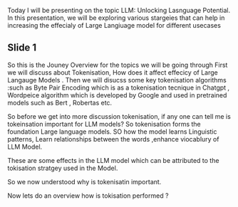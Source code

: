 
Today I will be presenting on the topic LLM: Unlocking Lasnguage Potential.
In this presentation, we will be exploring various stargeies that can help in increasing the effecialy of Large Langiuage model for different usecases
## Slide 1
<p>So this is the Jouney Overview for the topics we will be going through 
First we will discuss about Tokenisation, How does it affect effecicy of Large Langauge Models .
Then we will disucss some key tokenisation algorithms :such as  Byte Pair Encoding which is as a tokenisation tecnique in Chatgpt , Wordpeice algorithm which is developed by Google and 
used in pretrained models such as Bert , Robertas etc.

So before we get into more discussion tokenisation, if any one can tell me is tokeinsation important for LLM models?
So tokenisation forms the foundation Large language models. SO how the model learns Linguistic patterns, Learn relationships between the words ,enhance viocablury of LLM Model.

These are some effects in the LLM model which can be attributed to the tokisation stratgey used in the Model.

So we now understood why is tokenisatin important.

Now lets do an overview how is tokisation performed ?

